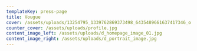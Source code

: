 ```yaml
---
templateKey: press-page
title: Vougue
cover: /assets/uploads/13254795_1339762869373498_6435489661637417346_o.jpg
counter_cover: /assets/uploads/profile.jpg
content_image_left: /assets/uploads/d_homepage_image_01.jpg
content_image_right: /assets/uploads/d_portrait_image.jpg
---
```


